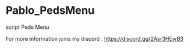 # Pablo_PedsMenu
script Peds Menu

For more information joins my discord : https://discord.gg/2Asr3HEwB3

